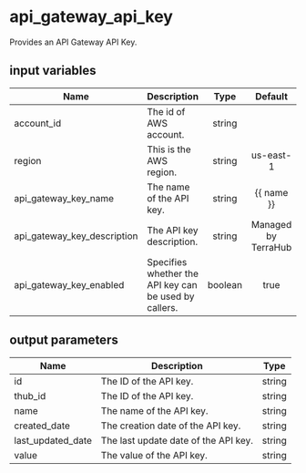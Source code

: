 # api_gateway_api_key

Provides an API Gateway API Key.

## input variables

| Name | Description | Type | Default | Required |
|------|-------------|:----:|:-----:|:-----:|
|account_id|The id of AWS account.|string||Yes|
|region|This is the AWS region.|string|us-east-1|Yes|
|api_gateway_key_name|The name of the API key.|string|{{ name }}|No|
|api_gateway_key_description|The API key description.|string|Managed by TerraHub|No|
|api_gateway_key_enabled|Specifies whether the API key can be used by callers.|boolean|true|No|


## output parameters

| Name | Description | Type |
|------|-------------|:----:|
|id|The ID of the API key.|string|
|thub_id|The ID of the API key.|string|
|name|The name of the API key.|string|
|created_date|The creation date of the API key.|string|
|last_updated_date|The last update date of the API key.|string|
|value|The value of the API key.|string|
